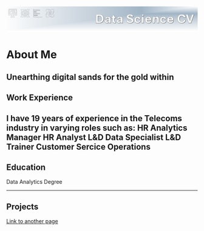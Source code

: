 ![Header](assets/Header.png) 

# About Me
Unearthing digital sands for the gold within
---
## Work Experience
I have 19 years of experience in the Telecoms industry in varying roles such as:
HR Analytics Manager
HR Analyst
L&D Data Specialist
L&D Trainer
Customer Sercice Operations
---
## Education
Data Analytics Degree

---
## Projects
[Link to another page](./another-page.html)
